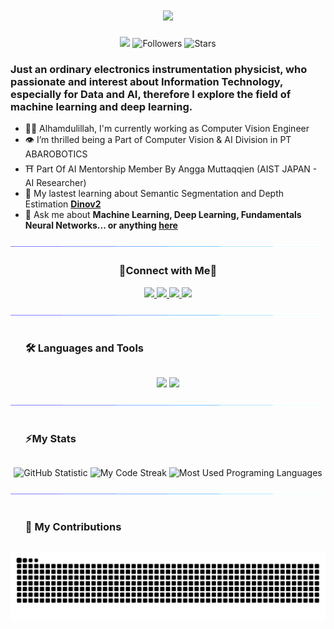<h1 align="center">
    <img src="https://readme-typing-svg.herokuapp.com/?font=Inter&size=48&center=true&vCenter=true&width=900&height=70&color=4493F8&duration=4000&lines=Hi+There!+👋;+I'm+Fauzan+Ariyatmoko🫡!;+Aspiring+To+Be+AI/ML+Researcher👨‍💻" />
</h1>
<div align="center">
    
![](https://komarev.com/ghpvc/?username=FauzanAriyatmoko) ![Followers](https://img.shields.io/github/followers/FauzanAriyatmoko?label=Followers) ![Stars](https://img.shields.io/github/stars/FauzanAriyatmoko?label=Stars)

</div>

### Just an ordinary electronics instrumentation physicist, who passionate and interest about Information Technology, especially for Data and AI, therefore I explore the field of machine learning and deep learning.
- 👨‍💻 Alhamdulillah, I'm currently working as Computer Vision Engineer
- 👁️ I’m thrilled being a Part of Computer Vision & AI Division in PT ABAROBOTICS
- ⛩️ Part Of AI Mentorship Member By Angga Muttaqqien (AIST JAPAN - AI Researcher)
- 📝 My lastest learning about Semantic Segmentation and Depth Estimation **[Dinov2](https://dinov2.metademolab.com/)**
- 💬 Ask me about **Machine Learning, Deep Learning, Fundamentals Neural Networks... or anything [here](https://www.instagram.com/fauzan.ariyatmoko)**

![](/assets/images/horizontal-divider-gradient.gif)
<h3 align="center">🤝Connect with Me🤝</h3>
<div align="center"

<div align="center">
  <a href="fauzan.ariyatmoko@gmai">
    <img src="https://img.shields.io/badge/Gmail-333333?style=for-the-badge&logo=gmail&logoColor=red" />
  </a>
  <a href="https://www.linkedin.com/in/muhammad-fauzan-ariyatmoko" target="_blank">
    <img src="https://img.shields.io/badge/LinkedIn-0077B5?style=for-the-badge&logo=linkedin&logoColor=white" target="_blank" />
  </a>
  <a href="https://www.instagram.com/fauzan.ariyatmoko" target="_blank">
    <img src="https://img.shields.io/badge/Instagram-E4405F?style=for-the-badge&logo=instagram&logoColor=white" target="_blank" />
  </a>
  <a href="https://www.kaggle.com/f4uzan021102" target="_blank">
    <img src="https://img.shields.io/badge/Kaggle-04A4FB?style=for-the-badge&logo=kaggle&logoColor=white" target="_blank" />
  </a>
</div>

![](/assets/images/horizontal-divider-gradient.gif)

<div id="user-content-toc">
  <ul>
    <summary><h3 style="display: inline-block">🛠️ Languages and Tools</h3></summary>
  </ul>
</div>

<p align="center">
  <img src="https://skillicons.dev/icons?i=python,c,cpp,tensorflow,anaconda,pytorch,vscode,arduino,discord" />
  <img src="https://skillicons.dev/icons?i=html,css,js,java,opencv,flask,aws,gcp,git,matlab,linux" />
</p>

![](/assets/images/horizontal-divider-gradient.gif)

<div id="user-content-toc">
  <ul>
    <summary><h3 style="display: inline-block">⚡My Stats</h3></summary>
  </ul>
</div>

<div align=center>
  <img width=390 src="https://github-readme-stats.vercel.app/api?username=FauzanAriyatmoko&theme=transparent&count_private=true&hide_border=true&border_radius=10&show_icons=true&rank_icon=github&locale=en" alt="GitHub Statistic" />
  <img width=390 src="https://github-readme-streak-stats.herokuapp.com/?user=FauzanAriyatmoko&theme=transparent&hide_border=true&border_radius=10&mode=weekly" alt="My Code Streak" />
  <img width=325 src="https://github-readme-stats.vercel.app/api/top-langs?username=FauzanAriyatmoko&theme=transparent&hide_border=true&layout=donut&hide=css&langs_count=8&border_radius=10&show_icons=true&locale=en" alt="Most Used Programing Languages" />
</div>

![](/assets/images/horizontal-divider-gradient.gif)

<div id="user-content-toc">
  <ul>
    <summary><h3 style="display: inline-block">🐍 My Contributions</h3></summary>
  </ul>
</div>

<div align="center">
  <picture>
    <source media="(prefers-color-scheme: dark)" srcset="https://raw.githubusercontent.com/FauzanAriyatmoko/FauzanAriyatmoko/output/github-contribution-grid-snake-dark.svg" />
    <source media="(prefers-color-scheme: light)" srcset="https://raw.githubusercontent.com/FauzanAriyatmoko/FauzanAriyatmoko/output/github-contribution-grid-snake.svg" />
    <img alt="github-snake" src="https://raw.githubusercontent.com/FauzanAriyatmoko/FauzanAriyatmoko/output/github-contribution-grid-snake.svg" />
  </picture>
</div>
